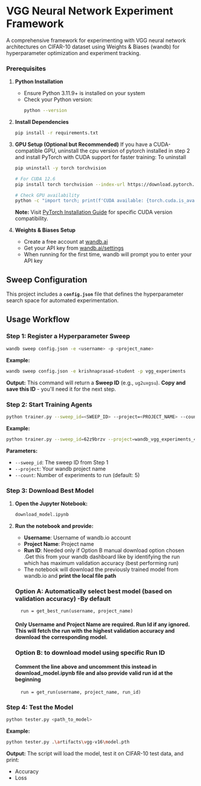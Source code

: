 # VGG Neural Network Experiment Framework

A comprehensive framework for experimenting with VGG neural network architectures on CIFAR-10 dataset using Weights & Biases (wandb) for hyperparameter optimization and experiment tracking.


### Prerequisites

1. **Python Installation**
   - Ensure Python  3.11.9+ is installed on your system
   - Check your Python version:
     ```bash
     python --version
     ```

2. **Install Dependencies**
   ```bash
   pip install -r requirements.txt
   ```

3. **GPU Setup (Optional but Recommended)**
   If you have a CUDA-compatible GPU, uninstall the cpu version of pytorch installed in step 2 and install PyTorch with CUDA support for faster training:
   To uninstall
   ```bash
   pip uninstall -y torch torchvision  
    ```
    
   ```bash
   # For CUDA 12.6
   pip install torch torchvision --index-url https://download.pytorch.org/whl/cu126
   
   # Check GPU availability
   python -c "import torch; print(f'CUDA available: {torch.cuda.is_available()}')"
   ```
   
   **Note:** Visit [PyTorch Installation Guide](https://pytorch.org/get-started/locally/) for specific CUDA version compatibility.

4. **Weights & Biases Setup**
   - Create a free account at [wandb.ai](https://wandb.ai)
   - Get your API key from [wandb.ai/settings](https://wandb.ai/settings)
   - When running for the first time, wandb will prompt you to enter your API key

## Sweep Configuration

This project includes a **`config.json`** file that defines the hyperparameter search space for automated experimentation.

## Usage Workflow

### Step 1: Register a Hyperparameter Sweep

```bash
wandb sweep config.json -e <username> -p <project_name>
```

**Example:**
```bash
wandb sweep config.json -e krishnaprasad-student -p vgg_experiments
```

**Output:** This command will return a **Sweep ID** (e.g., `ug2uxgsu`). **Copy and save this ID** - you'll need it for the next step.

### Step 2: Start Training Agents

```bash
python trainer.py --sweep_id=<SWEEP_ID> --project=<PROJECT_NAME> --count=<NUM_RUNS>
```

**Example:**
```bash
python trainer.py --sweep_id=62z9brzv --project=wandb_vgg_experiments_4 --count=25
```

**Parameters:**
- `--sweep_id`: The sweep ID from Step 1
- `--project`: Your wandb project name
- `--count`: Number of experiments to run (default: 5)

### Step 3: Download Best Model

1. **Open the Jupyter Notebook:**
   ```bash
   download_model.ipynb
   ```

2. **Run the notebook and provide:**
   - **Username**: Username of wandb.io account
   - **Project Name**: Project name
   - **Run ID**: Needed only if Option B manual download option chosen .Get this from your wandb dashboard like by identifying the run which has maximum validation accuracy (best performing run)
   - The notebook will download the previously trained model from wandb.io and **print the local file path**


   ### Option A: Automatically select best model (based on validation accuracy) -By default
         run = get_best_run(username, project_name)
      #### Only Username and Project Name are required. Run Id if any ignored. This will fetch the run with the highest validation accuracy and download the corresponding model.

   ### Option B: to download model using specific Run ID
      #### Comment the line above and uncomment this instead in download_model.ipynb file and also provide valid run id at the beginning
         run = get_run(username, project_name, run_id)

### Step 4: Test the Model

```bash
python tester.py <path_to_model>
```

**Example:**
```bash
python tester.py .\artifacts\vgg-v16\model.pth
```

**Output:** The script will load the model, test it on CIFAR-10 test data, and print:
- Accuracy
- Loss

